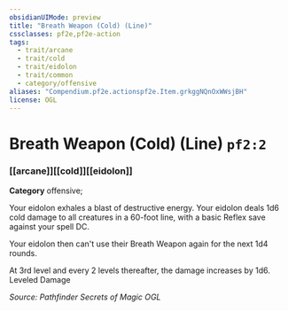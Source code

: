 ```yaml
---
obsidianUIMode: preview
title: "Breath Weapon (Cold) (Line)"
cssclasses: pf2e,pf2e-action
tags:
  - trait/arcane
  - trait/cold
  - trait/eidolon
  - trait/common
  - category/offensive
aliases: "Compendium.pf2e.actionspf2e.Item.grkggNQnOxWWsjBH"
license: OGL
---
```

# Breath Weapon (Cold) (Line) `pf2:2`

### [[arcane]][[cold]][[eidolon]]

**Category** offensive; 




Your eidolon exhales a blast of destructive energy. Your eidolon deals 1d6 cold damage to all creatures in a 60-foot line, with a basic Reflex save against your spell DC.

Your eidolon then can't use their Breath Weapon again for the next 1d4 rounds.

At 3rd level and every 2 levels thereafter, the damage increases by 1d6. Leveled Damage

*Source: Pathfinder Secrets of Magic*
*OGL*
